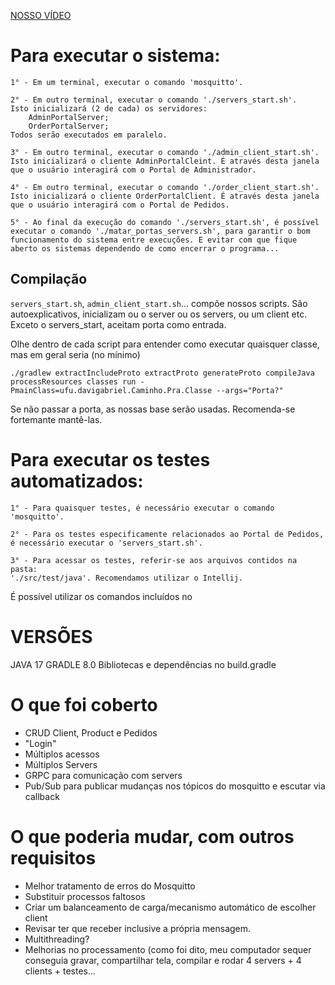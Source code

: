 [NOSSO VÍDEO](https://youtu.be/49kOjDBGJcU)

# Para executar o sistema:

    1° - Em um terminal, executar o comando 'mosquitto'.

    2° - Em outro terminal, executar o comando './servers_start.sh'.
    Isto inicializará (2 de cada) os servidores:
        AdminPortalServer;
        OrderPortalServer;
    Todos serão executados em paralelo.
    
    3° - Em outro terminal, executar o comando './admin_client_start.sh'.
    Isto inicializará o cliente AdminPortalCleint. É através desta janela
    que o usuário interagirá com o Portal de Administrador.
    
    4° - Em outro terminal, executar o comando './order_client_start.sh'.
    Isto inicializará o cliente OrderPortalClient. É através desta janela
    que o usuário interagirá com o Portal de Pedidos.

    5° - Ao final da execução do comando './servers_start.sh', é possível
    executar o comando './matar_portas_servers.sh', para garantir o bom
    funcionamento do sistema entre execuções. E evitar com que fique 
    aberto os sistemas dependendo de como encerrar o programa...
    
## Compilação

`servers_start.sh`, ` admin_client_start.sh `... compõe nossos scripts. São autoexplicativos, inicializam ou o server
ou os servers, ou um client etc. Exceto o servers_start, aceitam porta como entrada.

Olhe dentro de cada script para entender como executar quaisquer classe, mas em geral seria (no mínimo)

`./gradlew extractIncludeProto extractProto generateProto compileJava processResources classes run -PmainClass=ufu.davigabriel.Caminho.Pra.Classe --args="Porta?"`

Se não passar a porta, as nossas base serão usadas. Recomenda-se fortemante mantê-las.

# Para executar os testes automatizados:

    1° - Para quaisquer testes, é necessário executar o comando 'mosquitto'.

    2° - Para os testes especificamente relacionados ao Portal de Pedidos,
    é necessário executar o 'servers_start.sh'.

    3° - Para acessar os testes, referir-se aos arquivos contidos na pasta:
    './src/test/java'. Recomendamos utilizar o Intellij.

É possível utilizar os comandos incluídos no

# VERSÕES

JAVA 17
GRADLE 8.0
Bibliotecas e dependências no build.gradle

# O que foi coberto

- CRUD Client, Product e Pedidos
- "Login"
- Múltiplos acessos
- Múltiplos Servers
- GRPC para comunicação com servers
- Pub/Sub para publicar mudanças nos tópicos do mosquitto e escutar via callback

# O que poderia mudar, com outros requisitos

- Melhor tratamento de erros do Mosquitto
- Substituir processos faltosos
- Criar um balanceamento de carga/mecanismo automático de escolher client
- Revisar ter que receber inclusive a própria mensagem.
- Multithreading?
- Melhorias no processamento (como foi dito, meu computador sequer conseguia gravar, compartilhar tela, compilar e rodar 4 servers + 4 clients + testes...

